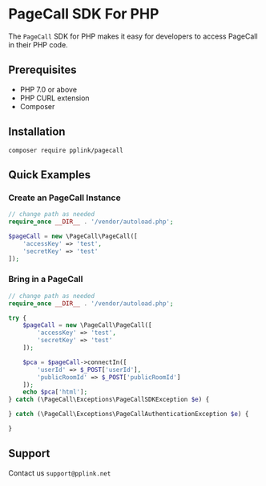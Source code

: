 # PageCall SDK For PHP

The `PageCall` SDK for PHP makes it easy for developers to access PageCall in their PHP code.

## Prerequisites

- PHP 7.0 or above
- PHP CURL extension
- Composer

## Installation

```
composer require pplink/pagecall 
```

## Quick Examples

### Create an PageCall Instance

```php
// change path as needed
require_once __DIR__ . '/vendor/autoload.php';

$pageCall = new \PageCall\PageCall([
    'accessKey' => 'test',
    'secretKey' => 'test'
]);
```

### Bring in a PageCall
```php
// change path as needed
require_once __DIR__ . '/vendor/autoload.php';

try {
    $pageCall = new \PageCall\PageCall([
        'accessKey' => 'test',
        'secretKey' => 'test'
    ]);

    $pca = $pageCall->connectIn([
        'userId' => $_POST['userId'],
        'publicRoomId' => $_POST['publicRoomId']
    ]);
    echo $pca['html'];
} catch (\PageCall\Exceptions\PageCallSDKException $e) {

} catch (\PageCall\Exceptions\PageCallAuthenticationException $e) {

}
```

## Support

Contact us `support@pplink.net`

